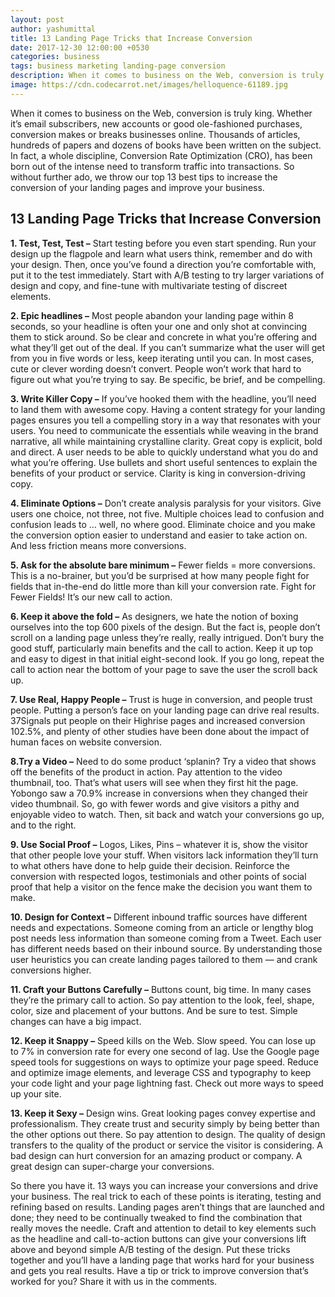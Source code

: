 ```yaml
---
layout: post
author: yashumittal
title: 13 Landing Page Tricks that Increase Conversion
date: 2017-12-30 12:00:00 +0530
categories: business
tags: business marketing landing-page conversion
description: When it comes to business on the Web, conversion is truly king. Whether it’s email subscribers, new accounts or good ole-fashioned purchases, conversion makes or breaks businesses online.
image: https://cdn.codecarrot.net/images/helloquence-61189.jpg
---
```


When it comes to business on the Web, conversion is truly king. Whether it’s email subscribers, new accounts or good ole-fashioned purchases, conversion makes or breaks businesses online. Thousands of articles, hundreds of papers and dozens of books have been written on the subject. In fact, a whole discipline, Conversion Rate Optimization (CRO), has been born out of the intense need to transform traffic into transactions. So without further ado, we throw our top 13 best tips to increase the conversion of your landing pages and improve your business.

## 13 Landing Page Tricks that Increase Conversion

**1. Test, Test, Test –** Start testing before you even start spending. Run your design up the flagpole and learn what users think, remember and do with your design. Then, once you’ve found a direction you’re comfortable with, put it to the test immediately. Start with A/B testing to try larger variations of design and copy, and fine-tune with multivariate testing of discreet elements.

**2. Epic headlines –** Most people abandon your landing page within 8 seconds, so your headline is often your one and only shot at convincing them to stick around. So be clear and concrete in what you’re offering and what they’ll get out of the deal. If you can’t summarize what the user will get from you in five words or less, keep iterating until you can. In most cases, cute or clever wording doesn’t convert. People won’t work that hard to figure out what you’re trying to say. Be specific, be brief, and be compelling.

**3. Write Killer Copy –** If you’ve hooked them with the headline, you’ll need to land them with awesome copy. Having a content strategy for your landing pages ensures you tell a compelling story in a way that resonates with your users. You need to communicate the essentials while weaving in the brand narrative, all while maintaining crystalline clarity. Great copy is explicit, bold and direct. A user needs to be able to quickly understand what you do and what you’re offering. Use bullets and short useful sentences to explain the benefits of your product or service. Clarity is king in conversion-driving copy.

**4. Eliminate Options –** Don’t create analysis paralysis for your visitors. Give users one choice, not three, not five. Multiple choices lead to confusion and confusion leads to … well, no where good. Eliminate choice and you make the conversion option easier to understand and easier to take action on. And less friction means more conversions.

**5. Ask for the absolute bare minimum –** Fewer fields = more conversions. This is a no-brainer, but you’d be surprised at how many people fight for fields that in-the-end do little more than kill your conversion rate. Fight for Fewer Fields! It’s our new call to action.

**6. Keep it above the fold –** As designers, we hate the notion of boxing ourselves into the top 600 pixels of the design. But the fact is, people don’t scroll on a landing page unless they’re really, really intrigued. Don’t bury the good stuff, particularly main benefits and the call to action. Keep it up top and easy to digest in that initial eight-second look. If you go long, repeat the call to action near the bottom of your page to save the user the scroll back up.

**7. Use Real, Happy People –** Trust is huge in conversion, and people trust people. Putting a person’s face on your landing page can drive real results. 37Signals put people on their Highrise pages and increased conversion 102.5%, and plenty of other studies have been done about the impact of human faces on website conversion.

**8.Try a Video –** Need to do some product ‘splanin? Try a video that shows off the benefits of the product in action. Pay attention to the video thumbnail, too. That’s what users will see when they first hit the page. Yobongo saw a 70.9% increase in conversions when they changed their video thumbnail. So, go with fewer words and give visitors a pithy and enjoyable video to watch. Then, sit back and watch your conversions go up, and to the right.

**9. Use Social Proof –** Logos, Likes, Pins – whatever it is, show the visitor that other people love your stuff. When visitors lack information they’ll turn to what others have done to help guide their decision. Reinforce the conversion with respected logos, testimonials and other points of social proof that help a visitor on the fence make the decision you want them to make.

**10. Design for Context –** Different inbound traffic sources have different needs and expectations. Someone coming from an article or lengthy blog post needs less information than someone coming from a Tweet. Each user has different needs based on their inbound source. By understanding those user heuristics you can create landing pages tailored to them — and crank conversions higher.

**11. Craft your Buttons Carefully –** Buttons count, big time. In many cases they’re the primary call to action. So pay attention to the look, feel, shape, color, size and placement of your buttons. And be sure to test. Simple changes can have a big impact.

**12. Keep it Snappy –** Speed kills on the Web. Slow speed. You can lose up to 7% in conversion rate for every one second of lag. Use the Google page speed tools for suggestions on ways to optimize your page speed. Reduce and optimize image elements, and leverage CSS and typography to keep your code light and your page lightning fast. Check out more ways to speed up your site.

**13. Keep it Sexy –** Design wins. Great looking pages convey expertise and professionalism. They create trust and security simply by being better than the other options out there. So pay attention to design. The quality of design transfers to the quality of the product or service the visitor is considering. A bad design can hurt conversion for an amazing product or company. A great design can super-charge your conversions.

So there you have it. 13 ways you can increase your conversions and drive your business. The real trick to each of these points is iterating, testing and refining based on results. Landing pages aren’t things that are launched and done; they need to be continually tweaked to find the combination that really moves the needle. Craft and attention to detail to key elements such as the headline and call-to-action buttons can give your conversions lift above and beyond simple A/B testing of the design. Put these tricks together and you’ll have a landing page that works hard for your business and gets you real results. Have a tip or trick to improve conversion that’s worked for you? Share it with us in the comments.
